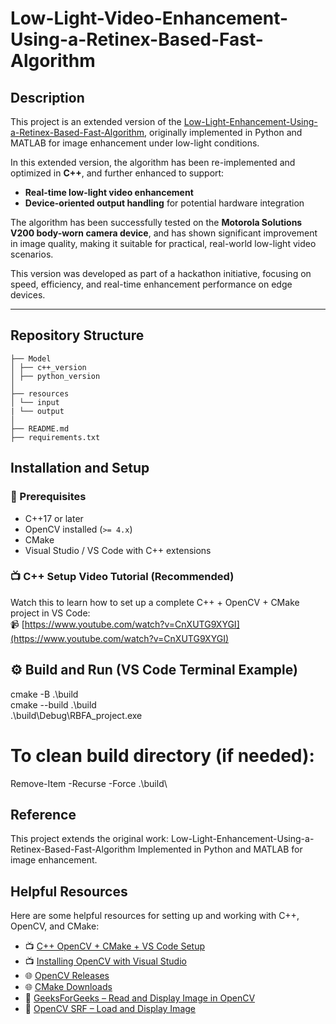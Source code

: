 # Low-Light-Video-Enhancement-Using-a-Retinex-Based-Fast-Algorithm

## Description
This project is an extended version of the [Low-Light-Enhancement-Using-a-Retinex-Based-Fast-Algorithm](https://github.com/Vaishu-999/Low-Light-Image-Enhancement-Using-a-Retinex-Based-Fast-Algorithm), originally implemented in Python and MATLAB for image enhancement under low-light conditions.

In this extended version, the algorithm has been re-implemented and optimized in **C++**, and further enhanced to support:
- **Real-time low-light video enhancement**
- **Device-oriented output handling** for potential hardware integration

The algorithm has been successfully tested on the **Motorola Solutions V200 body-worn camera device**, and has shown significant improvement in image quality, making it suitable for practical, real-world low-light video scenarios.

This version was developed as part of a hackathon initiative, focusing on speed, efficiency, and real-time enhancement performance on edge devices.

---

## Repository Structure
```
├── Model
│ ├── c++_version
│ ├── python_version
│
├── resources
│ └── input
| └── output
│
├── README.md
├── requirements.txt

```


## Installation and Setup

### 🧱 Prerequisites
- C++17 or later
- OpenCV installed (`>= 4.x`)
- CMake
- Visual Studio / VS Code with C++ extensions

### 📺 C++ Setup Video Tutorial (Recommended)
Watch this to learn how to set up a complete C++ + OpenCV + CMake project in VS Code:  
📹 [https://www.youtube.com/watch?v=CnXUTG9XYGI](https://www.youtube.com/watch?v=CnXUTG9XYGI)

## ⚙️ Build and Run (VS Code Terminal Example)
  
  cmake -B .\build\
  cmake --build .\build\
  .\build\Debug\RBFA_project.exe
  # To clean build directory (if needed):
  Remove-Item -Recurse -Force .\build\
## Reference
This project extends the original work:
Low-Light-Enhancement-Using-a-Retinex-Based-Fast-Algorithm
Implemented in Python and MATLAB for image enhancement.

## Helpful Resources
Here are some helpful resources for setting up and working with C++, OpenCV, and CMake:

- 📺 [C++ OpenCV + CMake + VS Code Setup](https://www.youtube.com/watch?v=CnXUTG9XYGI)
- 📺 [Installing OpenCV with Visual Studio](https://www.youtube.com/watch?v=m9HBM1m_EMU)
- 🌐 [OpenCV Releases](https://opencv.org/releases/)
- 🌐 [CMake Downloads](https://cmake.org/download/)
- 📘 [GeeksForGeeks – Read and Display Image in OpenCV](https://www.geeksforgeeks.org/cpp/reading-and-displaying-an-image-in-opencv-using-c/)
- 📘 [OpenCV SRF – Load and Display Image](https://www.opencv-srf.com/2017/11/load-and-display-image.html)

